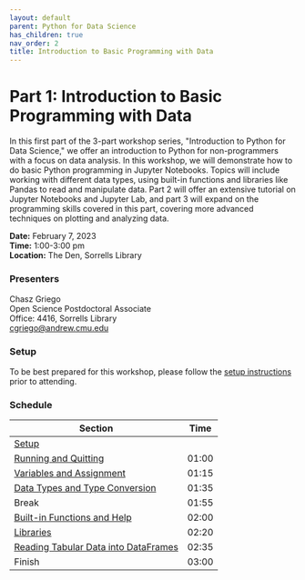 ```yaml
---
layout: default
parent: Python for Data Science
has_children: true
nav_order: 2
title: Introduction to Basic Programming with Data
---
```


# Part 1: Introduction to Basic Programming with Data

In this first part of the 3-part workshop series, "Introduction to Python for Data Science," we offer an introduction to Python for non-programmers with a focus on data analysis. In this workshop, we will demonstrate how to do basic Python programming in Jupyter Notebooks. Topics will include working with different data types, using built-in functions and libraries like Pandas to read and manipulate data. Part 2 will offer an extensive tutorial on Jupyter Notebooks and Jupyter Lab, and part 3 will expand on the programming skills covered in this part, covering more advanced techniques on plotting and analyzing data.

**Date:** February 7, 2023   
**Time:** 1:00-3:00 pm   
**Location:** The Den, Sorrells Library   

### Presenters
Chasz Griego <a href='https://github.com/chaszg' target='_blank'><img src='../../content/img/GitHub-Mark-custom.svg' style='width:15px; padding:0; border:none !important;'></a>  
Open Science Postdoctoral Associate  
Office: 4416, Sorrells Library  
[cgriego@andrew.cmu.edu](mailto:cgriego@andrew.cmu.edu)

### Setup

To be best prepared for this workshop, please follow the [setup instructions](../setup)
prior to attending.

### Schedule

| Section  | Time |
| ------------- | ------------- |
| [Setup](../setup.md)  |   |
| [Running and Quitting](01-run-quit.md) | 01:00  |
| [Variables and Assignment](02-variables.md)  | 01:15  |
| [Data Types and Type Conversion](03-types-conversion.md)  |  01:35  |
| Break | 01:55
| [Built-in Functions and Help](04-built-in.md) | 02:00 |
| [Libraries](05-libraries.md) | 02:20 |
| [Reading Tabular Data into DataFrames](06-reading-tabular.md) | 02:35 |
| Finish  | 03:00  |
